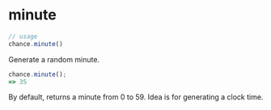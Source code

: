 # minute

```js
// usage
chance.minute()
```

Generate a random minute.

```js
chance.minute();
=> 35
```

By default, returns a minute from 0 to 59. Idea is for generating a clock time.
